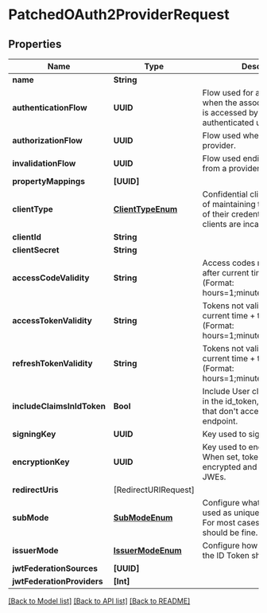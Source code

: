 # PatchedOAuth2ProviderRequest

## Properties
Name | Type | Description | Notes
------------ | ------------- | ------------- | -------------
**name** | **String** |  | [optional] 
**authenticationFlow** | **UUID** | Flow used for authentication when the associated application is accessed by an un-authenticated user. | [optional] 
**authorizationFlow** | **UUID** | Flow used when authorizing this provider. | [optional] 
**invalidationFlow** | **UUID** | Flow used ending the session from a provider. | [optional] 
**propertyMappings** | **[UUID]** |  | [optional] 
**clientType** | [**ClientTypeEnum**](ClientTypeEnum.md) | Confidential clients are capable of maintaining the confidentiality of their credentials. Public clients are incapable | [optional] 
**clientId** | **String** |  | [optional] 
**clientSecret** | **String** |  | [optional] 
**accessCodeValidity** | **String** | Access codes not valid on or after current time + this value (Format: hours&#x3D;1;minutes&#x3D;2;seconds&#x3D;3). | [optional] 
**accessTokenValidity** | **String** | Tokens not valid on or after current time + this value (Format: hours&#x3D;1;minutes&#x3D;2;seconds&#x3D;3). | [optional] 
**refreshTokenValidity** | **String** | Tokens not valid on or after current time + this value (Format: hours&#x3D;1;minutes&#x3D;2;seconds&#x3D;3). | [optional] 
**includeClaimsInIdToken** | **Bool** | Include User claims from scopes in the id_token, for applications that don&#39;t access the userinfo endpoint. | [optional] 
**signingKey** | **UUID** | Key used to sign the tokens. | [optional] 
**encryptionKey** | **UUID** | Key used to encrypt the tokens. When set, tokens will be encrypted and returned as JWEs. | [optional] 
**redirectUris** | [RedirectURIRequest] |  | [optional] 
**subMode** | [**SubModeEnum**](SubModeEnum.md) | Configure what data should be used as unique User Identifier. For most cases, the default should be fine. | [optional] 
**issuerMode** | [**IssuerModeEnum**](IssuerModeEnum.md) | Configure how the issuer field of the ID Token should be filled. | [optional] 
**jwtFederationSources** | **[UUID]** |  | [optional] 
**jwtFederationProviders** | **[Int]** |  | [optional] 

[[Back to Model list]](../README.md#documentation-for-models) [[Back to API list]](../README.md#documentation-for-api-endpoints) [[Back to README]](../README.md)


